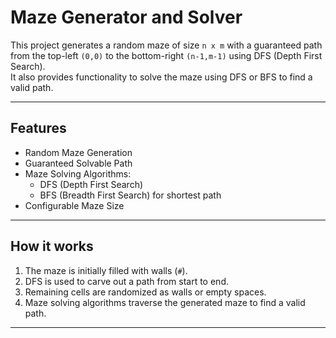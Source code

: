 # Maze Generator and Solver

This project generates a random maze of size `n x m` with a guaranteed path from the top-left `(0,0)` to the bottom-right `(n-1,m-1)` using DFS (Depth First Search).  
It also provides functionality to solve the maze using DFS or BFS to find a valid path.

---

## Features

- Random Maze Generation
- Guaranteed Solvable Path
- Maze Solving Algorithms:
  - DFS (Depth First Search)
  - BFS (Breadth First Search) for shortest path
- Configurable Maze Size

---

## How it works

1. The maze is initially filled with walls (`#`).
2. DFS is used to carve out a path from start to end.
3. Remaining cells are randomized as walls or empty spaces.
4. Maze solving algorithms traverse the generated maze to find a valid path.

---
